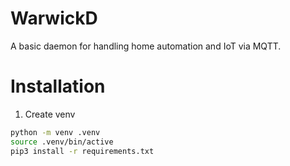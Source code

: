 # WarwickD
A basic daemon for handling home automation and IoT via MQTT.

# Installation
1. Create venv
```bash
python -m venv .venv
source .venv/bin/active
pip3 install -r requirements.txt 
```
